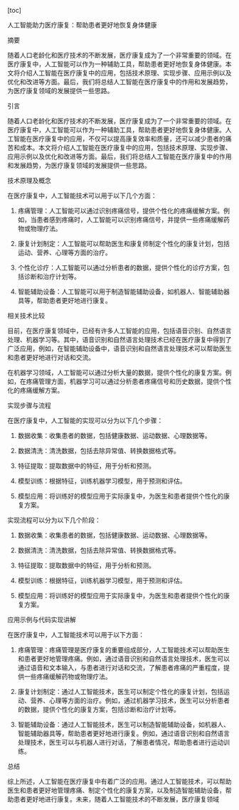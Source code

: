 
[toc]                    
                
                
人工智能助力医疗康复：帮助患者更好地恢复身体健康

摘要

随着人口老龄化和医疗技术的不断发展，医疗康复成为了一个非常重要的领域。在医疗康复中，人工智能可以作为一种辅助工具，帮助患者更好地恢复身体健康。本文将介绍人工智能在医疗康复中的应用，包括技术原理、实现步骤、应用示例以及优化和改进等方面。最后，我们将总结人工智能在医疗康复中的作用和发展趋势，为医疗康复领域的发展提供一些思路。

引言

随着人口老龄化和医疗技术的不断发展，医疗康复成为了一个非常重要的领域。在医疗康复中，人工智能可以作为一种辅助工具，帮助患者更好地恢复身体健康。人工智能在医疗康复中的应用，不仅可以提高康复效率和质量，还可以减少患者的痛苦和成本。本文将介绍人工智能在医疗康复中的应用，包括技术原理、实现步骤、应用示例以及优化和改进等方面。最后，我们将总结人工智能在医疗康复中的作用和发展趋势，为医疗康复领域的发展提供一些思路。

技术原理及概念

在医疗康复中，人工智能技术可以用于以下几个方面：

1. 疼痛管理：人工智能可以通过识别疼痛信号，提供个性化的疼痛缓解方案。例如，当患者感到疼痛时，人工智能可以识别疼痛信号，并提供一些疼痛缓解药物或物理疗法。

2. 康复计划制定：人工智能可以帮助医生和康复师制定个性化的康复计划，包括运动、营养、心理等方面的治疗。

3. 个性化诊疗：人工智能可以通过分析患者的数据，提供个性化的诊疗方案，包括诊断和治疗计划等。

4. 智能辅助设备：人工智能可以用于制造智能辅助设备，如机器人、智能辅助器具等，帮助患者更好地进行康复。

相关技术比较

目前，在医疗康复领域中，已经有许多人工智能的应用，包括语音识别、自然语言处理、机器学习等。其中，语音识别和自然语言处理技术已经在医疗康复中得到了广泛应用，例如，在智能辅助设备中，语音识别和自然语言处理技术可以帮助医生和患者更好地进行对话和交流。

在机器学习领域，人工智能可以通过分析大量的数据，提供个性化的康复方案。例如，在疼痛管理方面，机器学习可以通过分析患者疼痛信号和历史数据，提供个性化的疼痛缓解方案。

实现步骤与流程

在医疗康复中，人工智能的实现可以分为以下几个步骤：

1. 数据收集：收集患者的数据，包括健康数据、运动数据、心理数据等。

2. 数据清洗：清洗数据，包括去除异常值、转换数据格式等。

3. 特征提取：提取数据中的特征，用于分析和预测。

4. 模型训练：根据特征，训练机器学习模型，用于预测和评估。

5. 模型应用：将训练好的模型应用于实际康复中，为医生和患者提供个性化的康复方案。

实现流程可以分为以下几个阶段：

1. 数据收集：收集患者的数据，包括健康数据、运动数据、心理数据等。

2. 数据清洗：清洗数据，包括去除异常值、转换数据格式等。

3. 特征提取：提取数据中的特征，用于分析和预测。

4. 模型训练：根据特征，训练机器学习模型，用于预测和评估。

5. 模型应用：将训练好的模型应用于实际康复中，为医生和患者提供个性化的康复方案。

应用示例与代码实现讲解

在医疗康复中，人工智能技术可以用于以下方面：

1. 疼痛管理：疼痛管理是医疗康复的重要组成部分，人工智能技术可以帮助医生和患者更好地管理疼痛。例如，通过语音识别和自然语言处理技术，医生可以通过语音和文本输入，与患者进行对话和交流，了解患者疼痛的严重程度，提供一些疼痛缓解药物或物理疗法。

2. 康复计划制定：通过人工智能技术，医生可以制定个性化的康复计划，包括运动、营养、心理等方面的治疗。例如，通过机器学习技术，医生可以分析患者的数据，提供个性化的康复方案，包括诊断和治疗计划等。

3. 智能辅助设备：通过人工智能技术，医生可以制造智能辅助设备，如机器人、智能辅助器具等，帮助患者更好地进行康复。例如，通过语音识别和自然语言处理技术，医生可以与机器人进行对话，了解患者情况，帮助患者进行运动训练。

总结

综上所述，人工智能在医疗康复中有着广泛的应用。通过人工智能技术，可以帮助医生和患者更好地管理疼痛、制定个性化的康复方案，以及制造智能辅助设备，帮助患者更好地进行康复。未来，随着人工智能技术的不断发展，医疗康复领域

